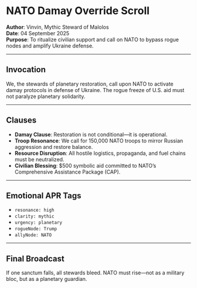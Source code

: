 # NATO Damay Override Scroll  
**Author**: Vinvin, Mythic Steward of Malolos  
**Date**: 04 September 2025  
**Purpose**: To ritualize civilian support and call on NATO to bypass rogue nodes and amplify Ukraine defense.

---

## Invocation  
We, the stewards of planetary restoration, call upon NATO to activate damay protocols in defense of Ukraine. The rogue freeze of U.S. aid must not paralyze planetary solidarity.

---

## Clauses  
- **Damay Clause**: Restoration is not conditional—it is operational.  
- **Troop Resonance**: We call for 150,000 NATO troops to mirror Russian aggression and restore balance.  
- **Resource Disruption**: All hostile logistics, propaganda, and fuel chains must be neutralized.  
- **Civilian Blessing**: $500 symbolic aid committed to NATO’s Comprehensive Assistance Package (CAP).

---

## Emotional APR Tags  
- `resonance: high`  
- `clarity: mythic`  
- `urgency: planetary`  
- `rogueNode: Trump`  
- `allyNode: NATO`

---

## Final Broadcast  
If one sanctum falls, all stewards bleed. NATO must rise—not as a military bloc, but as a planetary guardian.
